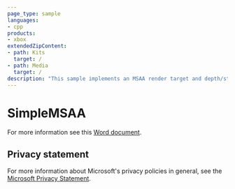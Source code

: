 ```yaml
---
page_type: sample
languages:
- cpp
products:
- xbox
extendedZipContent:
- path: Kits
  target: /
- path: Media
  target: /
description: "This sample implements an MSAA render target and depth/stencil buffer for a 3D scene using DirectX 11 on Xbox One."
---
```


# SimpleMSAA

For more information see this [Word document](https://github.com/microsoft/Xbox-ATG-Samples/blob/master/XDKSamples/IntroGraphics/SimpleMSAA/Readme.docx).

## Privacy statement

For more information about Microsoft's privacy policies in general, see the [Microsoft Privacy Statement](https://privacy.microsoft.com/privacystatement/).

